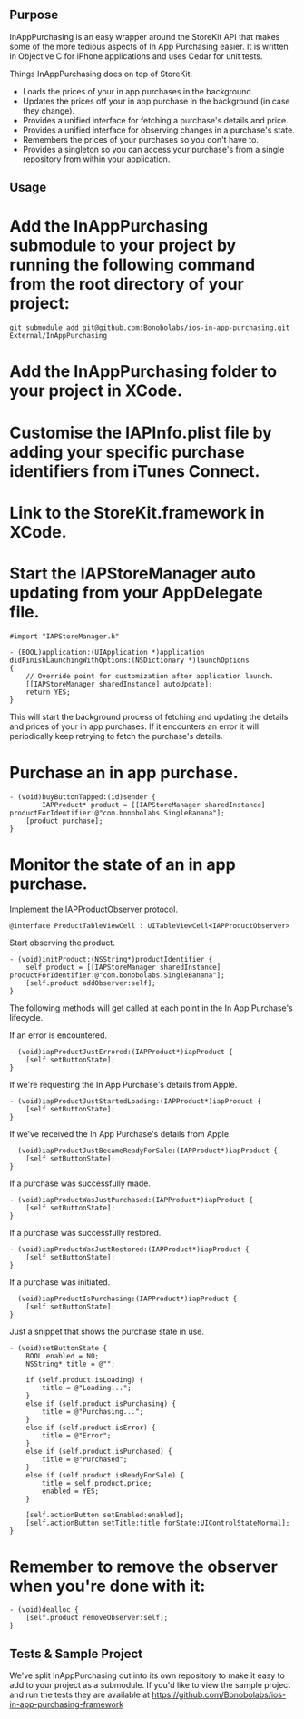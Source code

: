 Purpose
--------------

InAppPurchasing is an easy wrapper around the StoreKit API that makes some of the more tedious aspects of In App Purchasing easier. It is written in Objective C for iPhone applications and uses Cedar for unit tests. 

Things InAppPurchasing does on top of StoreKit:
* Loads the prices of your in app purchases in the background.
* Updates the prices off your in app purchase in the background (in case they change).
* Provides a unified interface for fetching a purchase's details and price.
* Provides a unified interface for observing changes in a purchase's state.
* Remembers the prices of your purchases so you don't have to.
* Provides a singleton so you can access your purchase's from a single repository from within your application.

Usage
--------------

# Add the InAppPurchasing submodule to your project by running the following command from the root directory of your project:

	git submodule add git@github.com:Bonobolabs/ios-in-app-purchasing.git External/InAppPurchasing

# Add the InAppPurchasing folder to your project in XCode.

# Customise the IAPInfo.plist file by adding your specific purchase identifiers from iTunes Connect.

# Link to the StoreKit.framework in XCode.

# Start the IAPStoreManager auto updating from your AppDelegate file. 

	#import "IAPStoreManager.h"

	- (BOOL)application:(UIApplication *)application didFinishLaunchingWithOptions:(NSDictionary *)launchOptions
	{
	    // Override point for customization after application launch.
	    [[IAPStoreManager sharedInstance] autoUpdate];
	    return YES;
	}

This will start the background process of fetching and updating the details and prices of your in app purchases. If it encounters an error it will periodically keep retrying to fetch the purchase's details.

# Purchase an in app purchase.

	- (void)buyButtonTapped:(id)sender {
			IAPProduct* product = [[IAPStoreManager sharedInstance] productForIdentifier:@"com.bonobolabs.SingleBanana"];
	    [product purchase];
	}

# Monitor the state of an in app purchase.

Implement the IAPProductObserver protocol.

	@interface ProductTableViewCell : UITableViewCell<IAPProductObserver>

Start observing the product.

	- (void)initProduct:(NSString*)productIdentifier {
	    self.product = [[IAPStoreManager sharedInstance] productForIdentifier:@"com.bonobolabs.SingleBanana"];
	    [self.product addObserver:self];
	}

The following methods will get called at each point in the In App Purchase's lifecycle.

If an error is encountered.

	- (void)iapProductJustErrored:(IAPProduct*)iapProduct {
	    [self setButtonState]; 
	}

If we're requesting the In App Purchase's details from Apple.

	- (void)iapProductJustStartedLoading:(IAPProduct*)iapProduct {
	    [self setButtonState];    
	}

If we've received the In App Purchase's details from Apple.

	- (void)iapProductJustBecameReadyForSale:(IAPProduct*)iapProduct {
	    [self setButtonState];
	}

If a purchase was successfully made.

	- (void)iapProductWasJustPurchased:(IAPProduct*)iapProduct {
	    [self setButtonState];
	}

If a purchase was successfully restored.

	- (void)iapProductWasJustRestored:(IAPProduct*)iapProduct {
	    [self setButtonState];
	}

If a purchase was initiated.

	- (void)iapProductIsPurchasing:(IAPProduct*)iapProduct {
	    [self setButtonState];
	}

Just a snippet that shows the purchase state in use.

	- (void)setButtonState {
	    BOOL enabled = NO;
	    NSString* title = @"";
    
	    if (self.product.isLoading) {
	        title = @"Loading...";
	    }
	    else if (self.product.isPurchasing) {
	        title = @"Purchasing...";
	    }
	    else if (self.product.isError) {
	        title = @"Error";
	    }
	    else if (self.product.isPurchased) {
	        title = @"Purchased";
	    }
	    else if (self.product.isReadyForSale) {
	        title = self.product.price;
	        enabled = YES;
	    }
 
	    [self.actionButton setEnabled:enabled];
	    [self.actionButton setTitle:title forState:UIControlStateNormal];
	}

# Remember to remove the observer when you're done with it:

	- (void)dealloc {
	    [self.product removeObserver:self];
	}

Tests & Sample Project
--------------

We've split InAppPurchasing out into its own repository to make it easy to add to your project as a submodule. If you'd like to view the sample project and run the tests they are available at https://github.com/Bonobolabs/ios-in-app-purchasing-framework





